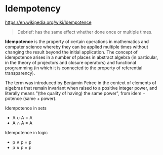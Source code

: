 # Idempotency

https://en.wikipedia.org/wiki/Idempotence

> Debrief: has the same effect whether done once or multiple times.

**Idempotence** is the property of certain operations in mathematics and computer science whereby they can be applied multiple times without changing the result beyond the initial application. The concept of idempotence arises in a number of places in abstract algebra (in particular, in the theory of projectors and closure operators) and functional programming (in which it is connected to the property of referential transparency).

The term was introduced by Benjamin Peirce in the context of elements of algebras that remain invariant when raised to a positive integer power, and literally means "(the quality of having) the same power", from idem + potence (same + power).

Idempotence in sets
* A ∪ A = A
* A ∩ A = A

Idempotence in logic
* p ∨ p = p
* p ∧ p = p
